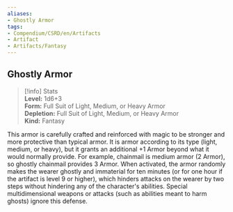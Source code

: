 ```yaml
---
aliases:
- Ghostly Armor
tags:
- Compendium/CSRD/en/Artifacts
- Artifact
- Artifacts/Fantasy
---
```


  
## Ghostly Armor  
>[!info] Stats  
> **Level:** 1d6+3  
> **Form:** Full Suit of Light, Medium, or Heavy Armor  
> **Depletion:** Full Suit of Light, Medium, or Heavy Armor  
> **Kind:** Fantasy
  
This armor is carefully crafted and reinforced with magic to be stronger and more protective than typical armor. It is armor according to its type (light, medium, or heavy), but it grants an additional +1 Armor beyond what it would normally provide. For example, chainmail is medium armor (2 Armor), so ghostly chainmail provides 3 Armor. When activated, the armor randomly makes the wearer ghostly and immaterial for ten minutes (or for one hour if the artifact is level 9 or higher), which hinders attacks on the wearer by two steps without hindering any of the character's abilities. Special multidimensional weapons or attacks (such as abilities meant to harm ghosts) ignore this defense.